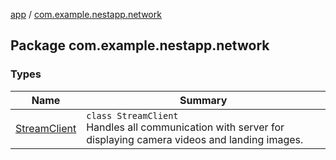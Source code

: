 [app](../index.md) / [com.example.nestapp.network](./index.md)

## Package com.example.nestapp.network

### Types

| Name | Summary |
|---|---|
| [StreamClient](-stream-client/index.md) | `class StreamClient`<br>Handles all communication with server for displaying camera videos and landing images. |
